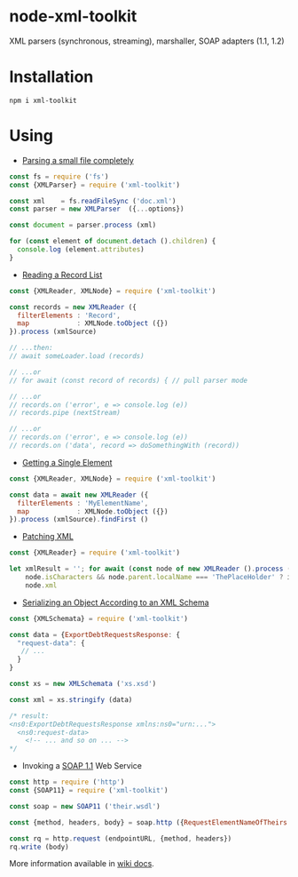 # node-xml-toolkit
XML parsers (synchronous, streaming), marshaller, SOAP adapters (1.1, 1.2)

# Installation

```
npm i xml-toolkit
```

# Using

* [Parsing a small file completely](XMLParser)

```js
const fs = require ('fs')
const {XMLParser} = require ('xml-toolkit')

const xml    = fs.readFileSync ('doc.xml')
const parser = new XMLParser  ({...options})

const document = parser.process (xml)

for (const element of document.detach ().children) {
  console.log (element.attributes)
}
```

* [Reading a Record List](https://github.com/do-/node-xml-toolkit/wiki/Use-Case:-Reading-a-Record-List)

```js
const {XMLReader, XMLNode} = require ('xml-toolkit')

const records = new XMLReader ({
  filterElements : 'Record', 
  map            : XMLNode.toObject ({})
}).process (xmlSource)

// ...then:
// await someLoader.load (records)

// ...or
// for await (const record of records) { // pull parser mode

// ...or
// records.on ('error', e => console.log (e))
// records.pipe (nextStream)

// ...or
// records.on ('error', e => console.log (e))
// records.on ('data', record => doSomethingWith (record))
```

* [Getting a Single Element](https://github.com/do-/node-xml-toolkit/wiki/Use-Case:-Getting-a-Single-Element)

```js
const {XMLReader, XMLNode} = require ('xml-toolkit')

const data = await new XMLReader ({
  filterElements : 'MyElementName', 
  map            : XMLNode.toObject ({})
}).process (xmlSource).findFirst ()
```

* [Patching XML](https://github.com/do-/node-xml-toolkit/wiki/Use-Case:-Patching-XML)

```js
const {XMLReader} = require ('xml-toolkit')

let xmlResult = ''; for await (const node of new XMLReader ().process (xmlSource)) xmlResult += 
    node.isCharacters && node.parent.localName === 'ThePlaceHolder' ? id : 
    node.xml
```

* [Serializing an Object According to an XML Schema](https://github.com/do-/node-xml-toolkit/wiki/Use-Case:-Serializing-an-Object-According-to-an-XML-Schema)

```js
const {XMLSchemata} = require ('xml-toolkit')

const data = {ExportDebtRequestsResponse: {	
  "request-data": {
   // ...
  }
}

const xs = new XMLSchemata ('xs.xsd')

const xml = xs.stringify (data)

/* result:
<ns0:ExportDebtRequestsResponse xmlns:ns0="urn:...">
  <ns0:request-data>
    <!-- ... and so on ... -->
*/
```

* Invoking a [SOAP 1.1](https://github.com/do-/node-xml-toolkit/wiki/SOAP11) Web Service

```js
const http = require ('http')
const {SOAP11} = require ('xml-toolkit')

const soap = new SOAP11 ('their.wsdl')

const {method, headers, body} = soap.http ({RequestElementNameOfTheirs: {amount: '0.01'}})

const rq = http.request (endpointURL, {method, headers})
rq.write (body)
```

More information available in [wiki docs](https://github.com/do-/node-xml-toolkit/wiki).
